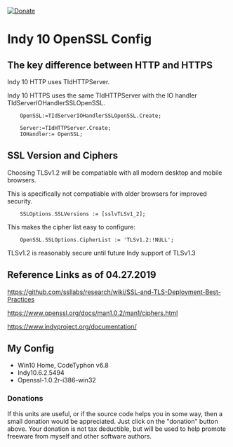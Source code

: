 [![Donate](https://img.shields.io/badge/Donate-PayPal-red.svg)](https://www.paypal.me/JimDreherHome)

# Indy 10 OpenSSL Config

## The key difference between HTTP and HTTPS

Indy 10 HTTP uses TIdHTTPServer.

Indy 10 HTTPS uses the same TIdHTTPServer with the IO handler TIdServerIOHandlerSSLOpenSSL.

		OpenSSL:=TIdServerIOHandlerSSLOpenSSL.Create;
		
		Server:=TIdHTTPServer.Create;
		IOHandler:= OpenSSL;

## SSL Version and Ciphers

Choosing TLSv1.2 will be compatiable with all modern desktop and mobile browsers.
	
This is specifically not compatiable with older browsers for improved security.
	
		SSLOptions.SSLVersions := [sslvTLSv1_2];
	
This makes the cipher list easy to configure:
	
		OpenSSL.SSLOptions.CipherList := 'TLSv1.2:!NULL';
		
TLSv1.2 is reasonably secure until future Indy support of TLSv1.3 

## Reference Links as of 04.27.2019

https://github.com/ssllabs/research/wiki/SSL-and-TLS-Deployment-Best-Practices
	
https://www.openssl.org/docs/man1.0.2/man1/ciphers.html
	
https://www.indyproject.org/documentation/
	
## My Config

- Win10 Home, CodeTyphon v6.8
- Indy10.6.2.5494
- Openssl-1.0.2r-i386-win32

### Donations

If this units are useful, or if the source code helps you in some way, then a small donation would be appreciated.  Just click on the "donation" button above.  Your donation is not tax deductible, but will be used to help promote freeware from myself and other software authors.
